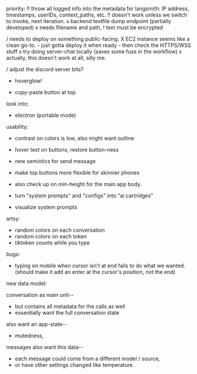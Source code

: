 priority:
!! throw all logged info into the metadata for langsmith: IP address, timestamps, userIDs, context_paths, etc. 
  !! doesn't work unless we switch to invoke, next iteration. 
x backend textfile dump endpoint (partially developed)
  x needs filename and path, 
  ! text must be encrypted

/ needs to deploy on something public-facing. 
  X EC2 instance seems like a clean go-to.
    - just gotta deploy it when ready
    - then check the HTTPS/WSS stuff
  x try doing server-chat locally (saves some fuss in the workflow)
    x actually, this doesn't work at all, silly me. 

/ adjust the discord server bits?

- hoverglow!









- copy-paste button at top

look into:
  - electron (portable mode)


usability:
- contrast on colors is low, also might want outline
- hover text on buttons, restore button-ness
- new semiotics for send message
- make top buttons more flexible for skinnier phones
- also check up on min-height for the main app body. 

- turn "system prompts" and "configs" into "ai cartridges"

- visualize system prompts

artsy:
- random colors on each conversation
- random colors on each token
- tiktoken counts while you type

bugs:
- typing on mobile when cursor isn't at end fails to do what we wanted. (should make it add an enter at the cursor's position, not the end)


new data model:

conversation as main unit--
  - but contains all metadata for the calls as well
  - essentially want the full conversation state

also want an app-state--
  - mutedness, 

messages also want this data--
  - each message could come from a different model / source, 
  - or have other settings changed like temperature. 